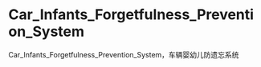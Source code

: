 # Car_Infants_Forgetfulness_Prevention_System
Car_Infants_Forgetfulness_Prevention_System，⻋辆婴幼⼉防遗忘系统
